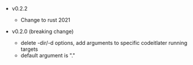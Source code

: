 + v0.2.2
  + Change to rust 2021

+ v0.2.0 (breaking change)
  + delete -dir/-d options, add arguments to specific codeitlater running targets
  + default argument is "."
